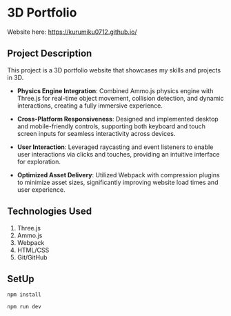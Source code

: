 # 3D Portfolio

Website here: https://kurumiku0712.github.io/

## Project Description

This project is a 3D portfolio website that showcases my skills and projects in 3D.

- **Physics Engine Integration**: Combined Ammo.js physics engine with Three.js for real-time object movement, collision detection, and dynamic interactions, creating a fully immersive experience.

- **Cross-Platform Responsiveness**: Designed and implemented desktop and mobile-friendly controls, supporting both keyboard and touch screen inputs for seamless interactivity across devices.

- **User Interaction**: Leveraged raycasting and event listeners to enable user interactions via clicks and touches, providing an intuitive interface for exploration.

- **Optimized Asset Delivery**: Utilized Webpack with compression plugins to minimize asset sizes, significantly improving website load times and user experience.

## Technologies Used

1. Three.js
2. Ammo.js
3. Webpack
4. HTML/CSS
5. Git/GitHub

## SetUp

```
npm install

npm run dev

```